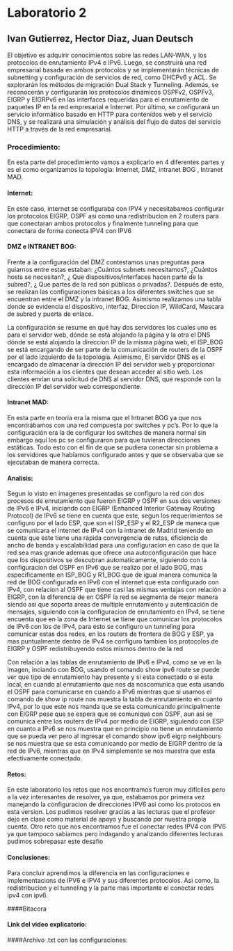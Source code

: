 # Laboratorio 2
## Ivan Gutierrez, Hector Diaz, Juan Deutsch
El objetivo es adquirir conocimientos sobre las redes LAN-WAN, y los protocolos de enrutamiento IPv4 e IPv6. Luego, se construirá una red empresarial basada en ambos protocolos y se implementarán técnicas de subnetting y configuración de servicios de red, como DHCPv6 y ACL. Se explorarán los métodos de migración Dual Stack y Tunneling. Además, se reconocerán y configurarán los protocolos dinámicos OSPFv2, OSPFv3, EIGRP y EIGRPv6 en las interfaces requeridas para el enrutamiento de paquetes IP en la red empresarial e Internet. Por último, se configurará un servicio informático basado en HTTP para contenidos web y el servicio DNS, y se realizará una simulación y análisis del flujo de datos del servicio HTTP a través de la red empresarial.

### Procedimiento:
En esta parte del procedimiento vamos a explicarlo en 4 diferentes partes y es el como organizamos la topología: Internet, DMZ, intranet BOG , Intranet MAD.

#### Internet:
En este caso, internet se configuraba con IPV4 y necesitabamos configurar los protocolos EIGRP, OSPF asi como una redistribucion en 2 routers para que conectaran ambos protocolos y finalmente tunneling para que conectara de forma conecta IPV4 con IPV6



#### DMZ e INTRANET BOG:
Frente a la configuración del DMZ contestamos unas preguntas para guiarnos entre estas estaban: ¿Cuántos subnets necesitamos?, ¿Cuántos hosts se necesitan?, ¿ Que dispositivos/interfaces hacen parte de la subred?, ¿ Que partes de la red son públicas o privadas?. Después de esto, se realizan las configuraciones básicas a los diferentes switches que se encuentran entre el DMZ y la intranet BOG. Asimismo realizamos una tabla donde se evidencia el dispositivo, interfaz, Direccion IP, WildCard, Mascara de subred y puerta de enlace.



La configuración se resume en qué hay dos servidores los cuales uno es para el servidor web, dónde se está alojando la página y la otra el DNS dónde se está alojando la direccion IP de la misma página web, el ISP_BOG se está encargando de ser parte de la comunicación de routers de la OSPF por el lado izquierdo de la topología. Asimismo, El servidor DNS es el encargado de almacenar la dirección IP del servidor web y proporcionar esta información a los clientes que desean acceder al sitio web. Los clientes envían una solicitud de DNS al servidor DNS, que responde con la dirección IP del servidor web correspondiente.



#### Intranet MAD:
En esta parte en teoría era la misma que el Intranet BOG ya que nos encontrábamos con una red compuesta por switches y pc’s. Por lo que la configuración era la de configurar los switches de manera normal sin embargo aquí los pc se configuraron para que tuvieran direcciones estáticas. Todo esto con el fin de que se pudiera conectar sin problema a los servidores que habíamos configurado antes y que se observaba que se ejecutaban de manera correcta.



#### Analisis:

Segun lo visto en imagenes presentadas se configuro la red con dos procesos de enrutamiento que fueron EIGRP y OSPF en sus dos versiones de IPv6 e IPv4, iniciando con EIGRP (Enhanced Interior Gateway Routing Protocol) de IPv6 se tiene en cuenta que este, segun los requerimientos se configuro por el lado ESP, que son el ISP_ESP y el R2_ESP de manera que se comunicara el internet de IPv4 con la intranet de Madrid teniendo en cuenta que este tiene una rápida convergencia de rutas, eficiencia de ancho de banda y escalabilidad para una configuracion en caso de que la red sea mas grande ademas que ofrece una autoconfiguración que hace que los dispositivos se descubran automaticamente, siguiendo con la configuracion del OSPF en IPv6 que se realizo por el lado BOG, mas especificamente en ISP_BOG y R1_BOG que de igual manera comunica la red de BOG configurada en IPv6 con el internet que esta configurado con IPv4, con relacion al OSPF que tiene casi las mismas ventajas con relación a EIGRP, con la diferencia de en OSPF la red se segmenta de mejor manera siendo asi que soporta areas de multiple enrutamiento y autenticación de mensajes, siguiendo con la configuracion de enrutamiento en IPv4, se tiene encuenta que en la zona de Internet se tiene que comunicar los protocolos de IPv6 con los de IPv4, para esto se configuro un tunneling para comunicar estas dos redes, en los routers de frontera de BOG y ESP, ya mas puntualmente dentro de IPv4 se configuro tambien los protocolos de EIGRP y OSPF redistribuyendo estos mismos dentro de la red

Con relación a las tablas de enrutamiento de IPv6 e IPv4, como se ve en la imagen, inciando con BOG, usando el comando show ipv6 route se puede ver que tipo de enrutamiento hay presente y si esta conectado o si esta local, en cuando al enrutamiento que nos da noscomunica que esta usando el OSPF para comunicarse en cuando a IPv6 mientras que si usamos el comando de show ip route nos muestra la tabla de enrutamiento en cuanto IPv4, por lo que este nos manda que se esta comunicando principalmente con EIGRP pese que se espera que se comunique con OSPF, aun asi se comunica entre los routers de IPv4 por medio de EIGRP, siguiendo con ESP en cuanto a IPv6 se nos muestra que en principio no tiene un enrutamiento que se pueda ver pero al ingresar el comando show ipv6 eigrp neighbours se nos muestra que se esta comunicando por medio de EIGRP dentro de la red de IPv6, mientras que en IPv4 simplemente se nos muestra que esta efectivamente conectado.



#### Retos:
En este laboratorio los retos que nos encontramos fueron muy dificiles pero a la vez interesantes de resolver, ya que, estabamos por primera vez manejando la configuracion de direcciones IPV6 asi como los protocos en esta version. Los pudimos resolver gracias a las lecturas que el profesor dejo en clase como material de apoyo y buscando por nuestra propia cuenta. Otro reto que nos encontramos fue el conectar redes IPV4 con IPV6 ya que tampoco sabiamos pero indagando y analizando diferentes lecturas pudimos sobrepasar este desafio

#### Conclusiones:
Para concluir aprendimos la diferencia en las configuraciones e implementacions de IPV6 e IPV4 y sus diferentes protocolos. Asi como, la redistribucion y el tunneling y la parte mas importante el conectar redes ipv4 con ipv6.

####Bitacora

#### Link del video explicatorio:

####Archivo .txt con las configuraciones:
